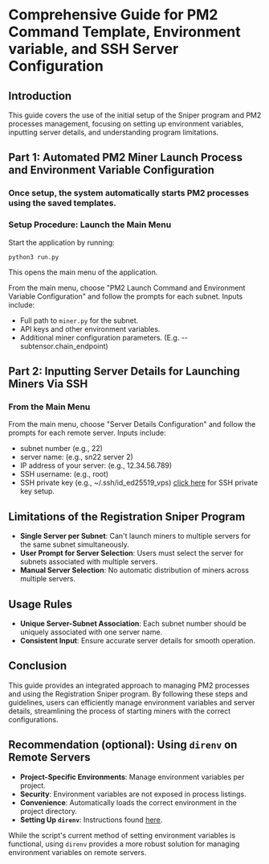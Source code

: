 
# Comprehensive Guide for PM2 Command Template, Environment variable, and SSH Server Configuration

## Introduction
This guide covers the use of the initial setup of the Sniper program and PM2 processes management, focusing on setting up environment variables, inputting server details, and understanding program limitations.

## Part 1: Automated PM2 Miner Launch Process and Environment Variable Configuration
### Once setup, the system automatically starts PM2 processes using the saved templates.

### Setup Procedure: Launch the Main Menu
Start the application by running:
```
python3 run.py
```
This opens the main menu of the application.

From the main menu, choose "PM2 Launch Command and Environment Variable Configuration" and follow the prompts for each subnet. Inputs include:
- Full path to `miner.py` for the subnet.
- API keys and other environment variables.
- Additional miner configuration parameters. (E.g. --subtensor.chain_endpoint)

## Part 2: Inputting Server Details for Launching Miners Via SSH

### From the Main Menu
From the main menu, choose "Server Details Configuration" and follow the prompts for each remote server. Inputs include:
- subnet number (e.g., 22)
- server name: (e.g., sn22 server 2)
- IP address of your server: (e.g., 12.34.56.789)
- SSH username: (e.g., root)
- SSH private key (e.g., ~/.ssh/id_ed25519_vps) [click here](https://github.com/evlar/BT_Help/blob/main/docs/ssh_key_setup.md) for SSH private key setup. 

## Limitations of the Registration Sniper Program
- **Single Server per Subnet**: Can't launch miners to multiple servers for the same subnet simultaneously.
- **User Prompt for Server Selection**: Users must select the server for subnets associated with multiple servers.
- **Manual Server Selection**: No automatic distribution of miners across multiple servers.

## Usage Rules
- **Unique Server-Subnet Association**: Each subnet number should be uniquely associated with one server name.
- **Consistent Input**: Ensure accurate server details for smooth operation.

## Conclusion
This guide provides an integrated approach to managing PM2 processes and using the Registration Sniper program. By following these steps and guidelines, users can efficiently manage environment variables and server details, streamlining the process of starting miners with the correct configurations.

## Recommendation (optional): Using `direnv` on Remote Servers
- **Project-Specific Environments**: Manage environment variables per project.
- **Security**: Environment variables are not exposed in process listings.
- **Convenience**: Automatically loads the correct environment in the project directory.
- **Setting Up `direnv`**: Instructions found [here](https://github.com/evlar/BT_Help/blob/main/docs/direnv_setup.md).

While the script's current method of setting environment variables is functional, using `direnv` provides a more robust solution for managing environment variables on remote servers.